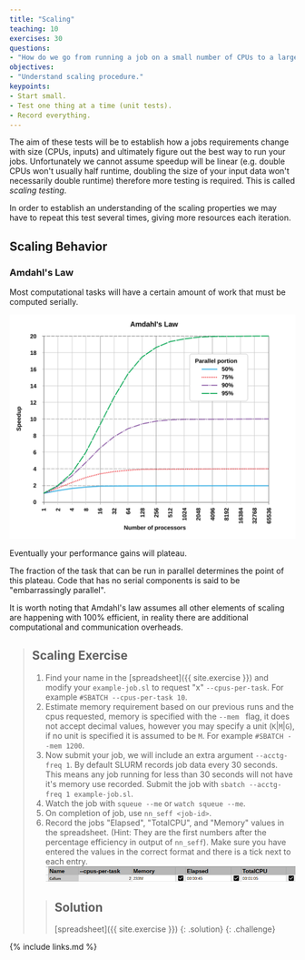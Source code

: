 ```yaml
---
title: "Scaling"
teaching: 10
exercises: 30
questions:
- "How do we go from running a job on a small number of CPUs to a larger one."
objectives:
- "Understand scaling procedure."
keypoints:
- Start small.
- Test one thing at a time (unit tests).
- Record everything.
---
```


The aim of these tests will be to establish how a jobs requirements change with size (CPUs, inputs) and ultimately figure out the best way to run your jobs.
Unfortunately we cannot assume speedup will be linear (e.g. double CPUs won't usually half runtime, doubling the size of your input data won't necessarily double runtime) therefore more testing is required. This is called *scaling testing*.

In order to establish an understanding of the scaling properties we may have to repeat this test several times, giving more resources each iteration.

## Scaling Behavior

### Amdahl's Law

Most computational tasks will have a certain amount of work that must be computed serially.

![Larger fractions of parallel code will have closer to linear scaling performance.](../fig/AmdahlsLaw2.svg)

Eventually your performance gains will plateau.

The fraction of the task that can be run in parallel determines the point of this plateau.
Code that has no serial components is said to be "embarrassingly parallel".

It is worth noting that Amdahl's law assumes all other elements of scaling are happening with 100% efficient, in reality there are additional computational and communication overheads.

> ## Scaling Exercise
>
> 1. Find your name in the [spreadsheet]({{ site.exercise }}) and modify your `example-job.sl` to request
> "x" `--cpus-per-task`. 
> For example `#SBATCH --cpus-per-task 10`.
> 2. Estimate memory requirement based on our previous runs and the cpus requested, memory
> is specified with the `--mem ` flag, it does not accept decimal values, however you may
> specify a unit (`K`|`M`|`G`), if no unit is specified it is assumed to be `M`.
> For example `#SBATCH --mem 1200`.
> 3. Now submit your job, we will include an extra argument `--acctg-freq 1`.
> By default SLURM records job data every 30 seconds. 
> This means any job running for less than 30
> seconds will not have it's memory use recorded.
> Submit the job with `sbatch --acctg-freq 1 example-job.sl`.
> 4. Watch the job with `squeue --me` or `watch squeue --me`.
> 5. On completion of job, use `nn_seff <job-id>`.
> 6. Record the jobs "Elapsed", "TotalCPU", and "Memory" values in the spreadsheet. (Hint: They are the first 
> numbers after the percentage efficiency in output of `nn_seff`). Make sure you have entered the values in the correct format and there is a tick next to each entry. ![Correctly entered data in spreadsheet.](../fig/correct-spreadsheet-entry.png)
>
> > ## Solution
> >
> > [spreadsheet]({{ site.exercise }})
> {: .solution}
{: .challenge}

{% include links.md %}
